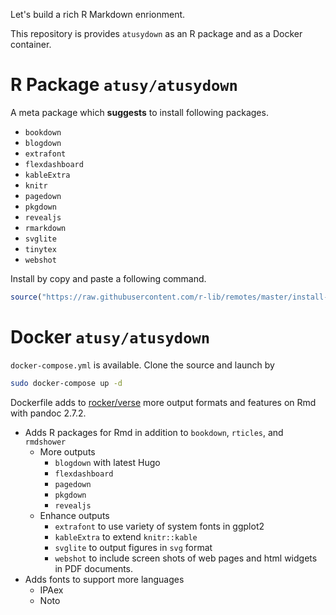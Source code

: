 Let's build a rich R Markdown enrionment.

This repository is provides `atusydown` as an R package and as a Docker container.

# R Package `atusy/atusydown`

A meta package which **suggests** to install following packages.

- `bookdown`
- `blogdown`
- `extrafont`
- `flexdashboard`
- `kableExtra`
- `knitr`
- `pagedown`
- `pkgdown`
- `revealjs`
- `rmarkdown`
- `svglite`
- `tinytex`
- `webshot`

Install by copy and paste a following command.

```r
source("https://raw.githubusercontent.com/r-lib/remotes/master/install-github.R")$value("atusy/atusydown", dependencies = TRUE)
```

# Docker `atusy/atusydown`

`docker-compose.yml` is available.
Clone the source and launch by

```bash
sudo docker-compose up -d
```

Dockerfile adds to [rocker/verse](//hub.docker.com/r/rocker/verse/) more output formats and features on Rmd with pandoc 2.7.2.

- Adds R packages for Rmd in addition to `bookdown`, `rticles`, and `rmdshower`
    - More outputs
        - `blogdown` with latest Hugo
        - `flexdashboard`
        - `pagedown`
        - `pkgdown`
        - `revealjs`
    - Enhance outputs
        - `extrafont` to use variety of system fonts in ggplot2
        - `kableExtra` to extend `knitr::kable`
        - `svglite` to output figures in `svg` format
        - `webshot` to include screen shots of web pages and html widgets in PDF documents.
- Adds fonts to support more languages
    - IPAex 
    - Noto
